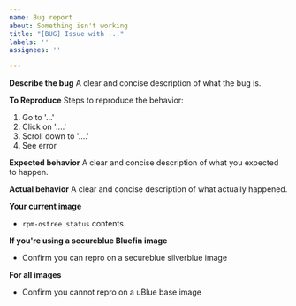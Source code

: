 ```yaml
---
name: Bug report
about: Something isn't working
title: "[BUG] Issue with ..."
labels: ''
assignees: ''

---
```


**Describe the bug**
A clear and concise description of what the bug is.

**To Reproduce**
Steps to reproduce the behavior:
1. Go to '...'
2. Click on '....'
3. Scroll down to '....'
4. See error

**Expected behavior**
A clear and concise description of what you expected to happen.


**Actual behavior**
A clear and concise description of what actually happened.


**Your current image**
 - `rpm-ostree status` contents

**If you're using a secureblue Bluefin image**
 - Confirm you can repro on a secureblue silverblue image

**For all images**
- Confirm you cannot repro on a uBlue base image
